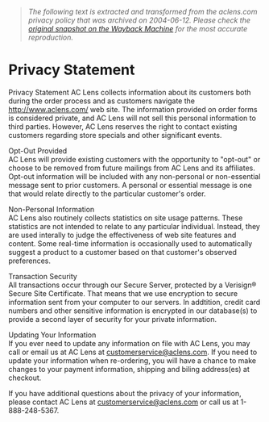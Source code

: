 > *The following text is extracted and transformed from the aclens.com privacy policy that was archived on 2004-06-12. Please check the [original snapshot on the Wayback Machine](https://web.archive.org/web/20040612172701id_/http%3A//www.aclens.com/privacy.asp) for the most accurate reproduction.*

# Privacy Statement

Privacy Statement  AC Lens collects information about its customers both during the order process and as customers navigate the http://www.aclens.com/ web site. The information provided on order forms is considered private, and AC Lens will not sell this personal information to third parties. However, AC Lens reserves the right to contact existing customers regarding store specials and other significant events.

Opt-Out Provided   
AC Lens will provide existing customers with the opportunity to "opt-out" or choose to be removed from future mailings from AC Lens and its affiliates. Opt-out information will be included with any non-personal or non-essential message sent to prior customers. A personal or essential message is one that would relate directly to the particular customer's order.

Non-Personal Information   
AC Lens also routinely collects statistics on site usage patterns. These statistics are not intended to relate to any particular individual. Instead, they are used interally to judge the effectiveness of web site features and content. Some real-time information is occasionally used to automatically suggest a product to a customer based on that customer's observed preferences.

Transaction Security  
All transactions occur through our Secure Server, protected by a Verisign® Secure Site Certificate. That means that we use encryption to secure information sent from your computer to our servers. In addtition, credit card numbers and other sensitive information is encrypted in our database(s) to provide a second layer of security for your private information.

Updating Your Information  
If you ever need to update any information on file with AC Lens, you may call or email us at AC Lens at [customerservice@aclens.com](mailto:customerservice@aclens.com). If you need to update your information when re-ordering, you will have a chance to make changes to your payment information, shipping and biling address(es) at checkout.

If you have additional questions about the privacy of your information, please contact AC Lens at [customerservice@aclens.com](mailto:customerservice@aclens.com) or call us at 1-888-248-5367.
